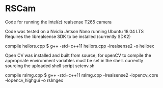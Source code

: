 # RSCam
Code for running the Intel(c) realsense T265 camera

Code was tested on a Nvidia Jetson Nano running Ubuntu 18.04 LTS
Requires the librealsense SDK to be installed (currently SDK2)

compile hellors.cpp
$ g++ -std=c++11 hellors.cpp -lrealsense2 -o helloex

Open CV was installed and built from source, for openCV to compile the appropriate environment variables must be set in the shell. currently sourcing the uploaded shell script setenv.sh

compile rsImg.cpp
$ g++ -std=c++11 rsImg.cpp -lrealsense2 -lopencv_core -lopencv_highgui -o rsImgex
